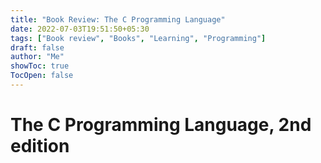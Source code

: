 ```yaml
---
title: "Book Review: The C Programming Language"
date: 2022-07-03T19:51:50+05:30
tags: ["Book review", "Books", "Learning", "Programming"]
draft: false
author: "Me"
showToc: true
TocOpen: false
---
```


# The C Programming Language, 2nd edition


